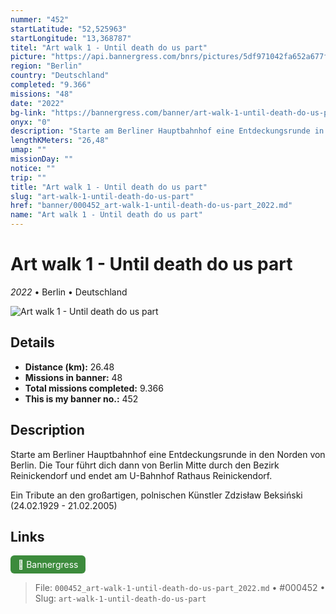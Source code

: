```yaml
---
nummer: "452"
startLatitude: "52,525963"
startLongitude: "13,368787"
titel: "Art walk 1 - Until death do us part"
picture: "https://api.bannergress.com/bnrs/pictures/5df971042fa652a677f4b45579f2b79e"
region: "Berlin"
country: "Deutschland"
completed: "9.366"
missions: "48"
date: "2022"
bg-link: "https://bannergress.com/banner/art-walk-1-until-death-do-us-part-2881"
onyx: "0"
description: "Starte am Berliner Hauptbahnhof eine Entdeckungsrunde in den Norden von Berlin. Die Tour führt dich dann von Berlin Mitte durch den Bezirk Reinickendorf und endet am U-Bahnhof Rathaus Reinickendorf.\n\nEin Tribute an den großartigen, polnischen Künstler Zdzisław Beksiński (24.02.1929 - 21.02.2005)"
lengthKMeters: "26,48"
umap: ""
missionDay: ""
notice: ""
trip: ""
title: "Art walk 1 - Until death do us part"
slug: "art-walk-1-until-death-do-us-part"
href: "banner/000452_art-walk-1-until-death-do-us-part_2022.md"
name: "Art walk 1 - Until death do us part"
---
```

# Art walk 1 - Until death do us part

*2022* • Berlin • Deutschland

![Art walk 1 - Until death do us part](https://api.bannergress.com/bnrs/pictures/5df971042fa652a677f4b45579f2b79e)



## Details
- **Distance (km):** 26.48
- **Missions in banner:** 48
- **Total missions completed:** 9.366
- **This is my banner no.:** 452



## Description
Starte am Berliner Hauptbahnhof eine Entdeckungsrunde in den Norden von Berlin. Die Tour führt dich dann von Berlin Mitte durch den Bezirk Reinickendorf und endet am U-Bahnhof Rathaus Reinickendorf.

Ein Tribute an den großartigen, polnischen Künstler Zdzisław Beksiński (24.02.1929 - 21.02.2005)



## Links
<a href="https://bannergress.com/banner/art-walk-1-until-death-do-us-part-2881" target="_blank" style="display:inline-block;margin-right:8px;padding:6px 12px;background:#3c8b3c;color:#fff;text-decoration:none;border-radius:6px;">🔗 Bannergress</a>



> File: `000452_art-walk-1-until-death-do-us-part_2022.md`
> • #000452
> • Slug: `art-walk-1-until-death-do-us-part`
